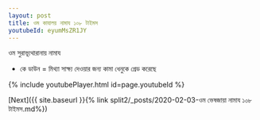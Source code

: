 ```yaml
---
layout: post
title: ওম কাযালয় নামায ১০৮ টাইমস
youtubeId: eyumMsZR1JY
---
```

 
 
 ওম সুরাভ্যূথারানায় নামায  
 
 -  কে ডাউন = মিথ্যা সাক্ষ্য দেওয়ার জন্য কামা ধেনুকে গ্রেড করেছে 
 
  
 
  
 
 
 
 
 
 


{% include youtubePlayer.html id=page.youtubeId %}
 
[Next]({{ site.baseurl }}{% link  split2/_posts/2020-02-03-ওম ভেষজায়া নামায ১০৮ টাইমস.md%})
 
